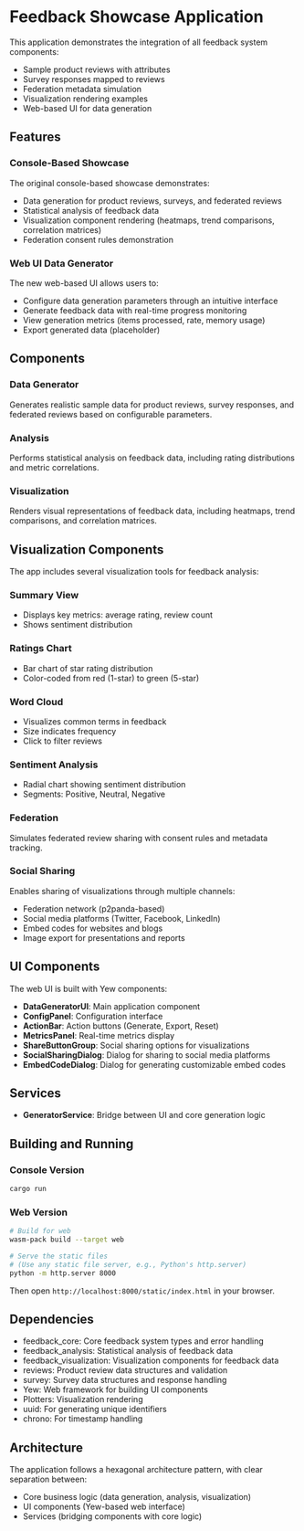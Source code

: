 # Feedback Showcase Application

This application demonstrates the integration of all feedback system components:
- Sample product reviews with attributes
- Survey responses mapped to reviews
- Federation metadata simulation
- Visualization rendering examples
- Web-based UI for data generation

## Features

### Console-Based Showcase
The original console-based showcase demonstrates:
- Data generation for product reviews, surveys, and federated reviews
- Statistical analysis of feedback data
- Visualization component rendering (heatmaps, trend comparisons, correlation matrices)
- Federation consent rules demonstration

### Web UI Data Generator
The new web-based UI allows users to:
- Configure data generation parameters through an intuitive interface
- Generate feedback data with real-time progress monitoring
- View generation metrics (items processed, rate, memory usage)
- Export generated data (placeholder)

## Components

### Data Generator
Generates realistic sample data for product reviews, survey responses, and federated reviews based on configurable parameters.

### Analysis
Performs statistical analysis on feedback data, including rating distributions and metric correlations.

### Visualization
Renders visual representations of feedback data, including heatmaps, trend comparisons, and correlation matrices.

## Visualization Components

The app includes several visualization tools for feedback analysis:

### Summary View
- Displays key metrics: average rating, review count
- Shows sentiment distribution

### Ratings Chart
- Bar chart of star rating distribution
- Color-coded from red (1-star) to green (5-star)

### Word Cloud
- Visualizes common terms in feedback
- Size indicates frequency
- Click to filter reviews

### Sentiment Analysis
- Radial chart showing sentiment distribution
- Segments: Positive, Neutral, Negative

### Federation
Simulates federated review sharing with consent rules and metadata tracking.

### Social Sharing
Enables sharing of visualizations through multiple channels:
- Federation network (p2panda-based)
- Social media platforms (Twitter, Facebook, LinkedIn)
- Embed codes for websites and blogs
- Image export for presentations and reports

## UI Components

The web UI is built with Yew components:
- **DataGeneratorUI**: Main application component
- **ConfigPanel**: Configuration interface
- **ActionBar**: Action buttons (Generate, Export, Reset)
- **MetricsPanel**: Real-time metrics display
- **ShareButtonGroup**: Social sharing options for visualizations
- **SocialSharingDialog**: Dialog for sharing to social media platforms
- **EmbedCodeDialog**: Dialog for generating customizable embed codes

## Services

- **GeneratorService**: Bridge between UI and core generation logic

## Building and Running

### Console Version
```bash
cargo run
```

### Web Version
```bash
# Build for web
wasm-pack build --target web

# Serve the static files
# (Use any static file server, e.g., Python's http.server)
python -m http.server 8000
```

Then open `http://localhost:8000/static/index.html` in your browser.

## Dependencies

- feedback_core: Core feedback system types and error handling
- feedback_analysis: Statistical analysis of feedback data
- feedback_visualization: Visualization components for feedback data
- reviews: Product review data structures and validation
- survey: Survey data structures and response handling
- Yew: Web framework for building UI components
- Plotters: Visualization rendering
- uuid: For generating unique identifiers
- chrono: For timestamp handling

## Architecture

The application follows a hexagonal architecture pattern, with clear separation between:
- Core business logic (data generation, analysis, visualization)
- UI components (Yew-based web interface)
- Services (bridging components with core logic)